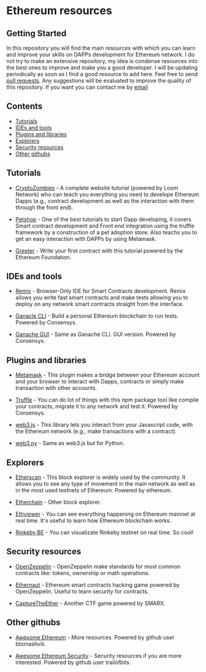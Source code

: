 # Ethereum resources

## Getting Started

In this repository you will find the main resources with which you can learn and improve your skills on DAPPs development for Ethereum network. I do not try to make an extensive repository, my idea is condense resources into the best ones to improve and make you a good developer. I will be updating periodically as soon as I find a good resource to add here.
Feel free to send [pull requests](https://github.com/QuantumTarantino/ethereum_dev_resources). Any suggestions will be evaluated to improve the quality of this repository.
If you want you can contact me by [email](correo@alvaroarias.com)

## Contents
- [Tutorials](#tutorials)
- [IDEs and tools](#ides-and-tools)
- [Plugins and libraries](#plugins-and-libraries)
- [Explorers](#explorers)
- [Security resources](#security-resources)
- [Other githubs](#other-githubs)

## Tutorials

* [CryptoZombies](https://cryptozombies.io/) - A complete website tutorial (powered by Loom Network) who can teach you everything you need to develope Ethereum Dapps (e.g., contract development as well as the interaction with them through the front end).

* [Petshop](https://truffleframework.com/tutorials/pet-shop) - One of the best tutorials to start Dapp developing, it covers Smart contract development and Front end integration using the truffle framework by a construction of a pet adoption store. Also teachs you to get an easy interaction with DAPPs by using Metamask.

* [Greeter](https://www.ethereum.org/greeter) - Write your first contract with this tutorial powered by the Ethereum Foundation.

## IDEs and tools

* [Remix](https://remix.ethereum.org) - Browser-Only IDE for Smart Contracts development. Remix allows you write fast smart contracts and make tests allowing you to deploy on any network smart contracts straight from the interface.

* [Ganacle CLI](https://github.com/trufflesuite/ganache-cli) - Build a personal Ethereum blockchain to run tests. Powered by Consensys.

* [Ganache GUI](https://truffleframework.com/ganache) - Same as Ganache CLI. GUI version. Powered by Consensys.

## Plugins and libraries

* [Metamask](https://metamask.io/) - This plugin makes a bridge between your Ethereum account and your browser to interact with Dapps, contracts or simply make transaction with other accounts.

* [Truffle](https://github.com/trufflesuite/truffle) - You can do lot of things with this npm package tool like compile your contracts, migrate it to any network and test it. Powered by Consensys.

* [web3.js](https://web3js.readthedocs.io/en/1.0/) - This library lets you interact from your Javascript code, with the Ethereum network (e.g., make transactions with a contract).

* [web3.py](https://web3py.readthedocs.io/en/stable/) - Same as web3.js but for Python.

## Explorers

* [Etherscan](https://etherscan.io/) - This block explorer is widely used by the community. It allows you to see any type of movement in the main network as well as in the most used testnets of Ethereum. Powered by ethereum.

* [Etherchain](https://www.etherchain.org/) - Other block explorer.

* [Ethviewer](http://ethviewer.live/) - You can see everything happening on Ethereum mainnet at real time. It's useful to learn how Ethereum blockchain works.

* [Rinkeby BE](https://www.rinkeby.io/#stats) - You can visualizate Rinkeby testnet on real time. So cool!

## Security resources

* [OpenZeppelin](https://github.com/OpenZeppelin/openzeppelin-solidity) - OpenZeppelin make standards for most common contracts like: tokens, ownership or math operations.

* [Ethernaut](https://ethernaut.zeppelin.solutions/) - Ethereum smart contracts hacking game powered by OpenZeppelin. Useful to learn security for contracts.

* [CaptureTheEther](https://capturetheether.com/) - Another CTF game powered by SMARX.

## Other githubs

* [Awesome Ethereum](https://github.com/btomashvili/awesome-ethereum) - More resources. Powered by github user btomashvili.

* [Awesome Ethereum Security](https://github.com/trailofbits/awesome-ethereum-security) - Security resources if you are more interested. Powered by github user trailofbits.
